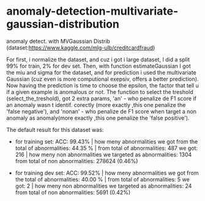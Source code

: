 # anomaly-detection-multivariate-gaussian-distribution
anomaly detect. with MVGaussian Distrib
(dataset:https://www.kaggle.com/mlg-ulb/creditcardfraud)



For first, i normalize the dataset, and cuz i got i large dataset, I did a split 99% for train, 2% for dev set.
Then, with function estimateGaussian I got the miu and sigma for the dataset, and for prediction i used the multivariate Gaussian (cuz even is more computional exepsiv, offers a better prediction).
Now having the prediction is time to choose the epsilon, the factor that tell u if a given example is anomalous or not.
The function to select the treshold (select_the_treshold), got 2 extra params, 'an' - who penalize de F1 score if an anomaly wasn t identif. corectly (more exactly ,this one penalize the 'false negative'), and 'nonan' - who penalize de F1 score when target a non anomaly as anomaly(more exactly ,this one penalize the 'false positive').

The default result for this dataset was:
 - for training set: 
        ACC: 99.43%  |  how meny abnormalities we got from the total of abnormalities: 44.35 % | from total of abnormalities: 487 we got: 216 | how meny non abnormalities we targeted as abnormalities: 1304 from total of non abnormalities: 278624 (0.46%)
        
 - for training dev set: 
        ACC: 99.52%  |  how meny abnormalities we got from the total of abnormalities: 40.00 % | from total of abnormalities: 5 we got: 2 | how meny non abnormalities we targeted as abnormalities: 24 from total of non abnormalities: 5691 (0.42%)
        
